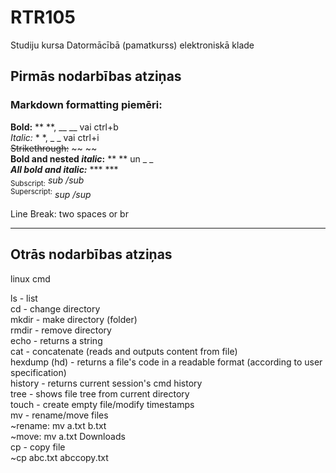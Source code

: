 # RTR105
Studiju kursa Datormācībā (pamatkurss) elektroniskā klade

## Pirmās nodarbības atziņas
 ### Markdown formatting piemēri:
 **Bold:** ** **, __ __ vai ctrl+b  
 _Italic:_ * *, _ _ vai ctrl+i  
 ~~Strikethrough:~~ ~~ ~~  
 **Bold and nested _italic_:** ** ** un _ _  
 **_All bold and italic:_** *** ***  
 <sub>Subscript:</sub> *sub /sub*  
 <sup>Superscript:</sup> *sup /sup*

 Line Break: two spaces or br

 ------------------------------------------
 ## Otrās nodarbības atziņas
 linux cmd

 ls - list  
 cd - change directory  
 mkdir - make directory (folder)  
 rmdir - remove directory  
 echo - returns a string  
 cat - concatenate (reads and outputs content from file)  
 hexdump (hd) - returns a file's code in a readable format (according to user specification)  
 history - returns current session's cmd history  
 tree - shows file tree from current directory  
 touch - create empty file/modify timestamps  
 mv - rename/move files  
     ~rename: mv a.txt b.txt  
     ~move: mv a.txt Downloads  
 cp - copy file  
      ~cp abc.txt abccopy.txt  
 
    
